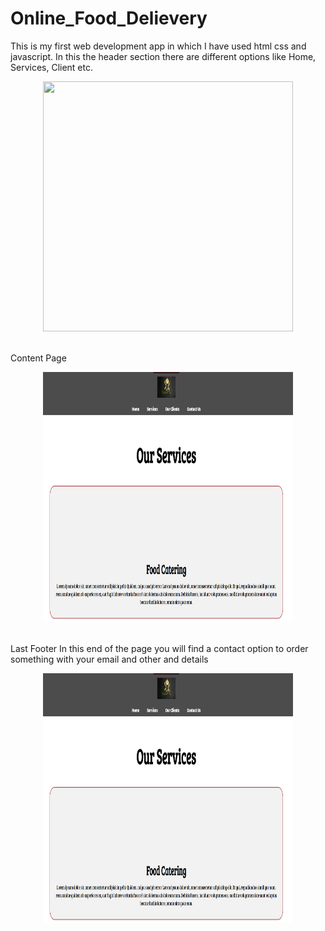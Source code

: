 # Online_Food_Delievery
This is my first web development app in which I have used html css and javascript.
In this the header section there are different options like Home, Services, Client etc.
<br>
<p align="center" ><img src="/sc.1.png" width="400px" height="400px" ></p>
<br>
Content Page
<br>
<p align="center" ><img src="sc/sc.2.png" width="400px" height="400px" ></p>
<br>
Last Footer 
In this end of the page you will find a contact option to order something with your email and other and details
<br>
<p align="center" ><img src="sc/sc.2.png" width="400px" height="400px" ></p>
